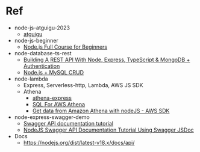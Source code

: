 # Ref
- node-js-atguigu-2023
  - [atguigu](https://www.youtube.com/playlist?list=PLmOn9nNkQxJGOPF4yPJ_H8lyn73KBcPtP)
- node-js-beginner
    - [Node.js Full Course for Beginners](https://youtu.be/f2EqECiTBL8?si=dAoM14iT8gMa2T0x)
- node-database-ts-rest
  - [Building A REST API With Node, Express, TypeScript & MongoDB + Authentication](https://youtu.be/b8ZUb_Okxro?si=4hP3sQI6V3Aav83a)
  - [Node.js + MySQL CRUD](https://youtu.be/YkBOkV0s5eQ?si=_RL8SJTpGhxfoK92)
- node-lambda
  - Express, Serverless-http, Lambda, AWS JS SDK
  - Athena
    - [athena-express](https://github.com/ghdna/athena-express)
    - [SQL For AWS Athena](https://youtu.be/V21xjnHMOyk?si=OjdIQHtHt6ZZnYKf)
    - [Get data from Amazon Athena with nodeJS - AWS SDK](https://medium.com/@vitaliyye/get-data-from-amazon-athena-with-nodejs-4519ddd2d6c5)
- node-express-swagger-demo
  - [Swagger API documentation tutorial](https://youtu.be/dhMlXoTD3mQ?si=kS2kg1G7NUEsTRrB)
  - [NodeJS Swagger API Documentation Tutorial Using Swagger JSDoc](https://youtu.be/S8kmHtQeflo?si=E0hFrnPnNtJ04JNJ)
- Docs
  - https://nodejs.org/dist/latest-v18.x/docs/api/